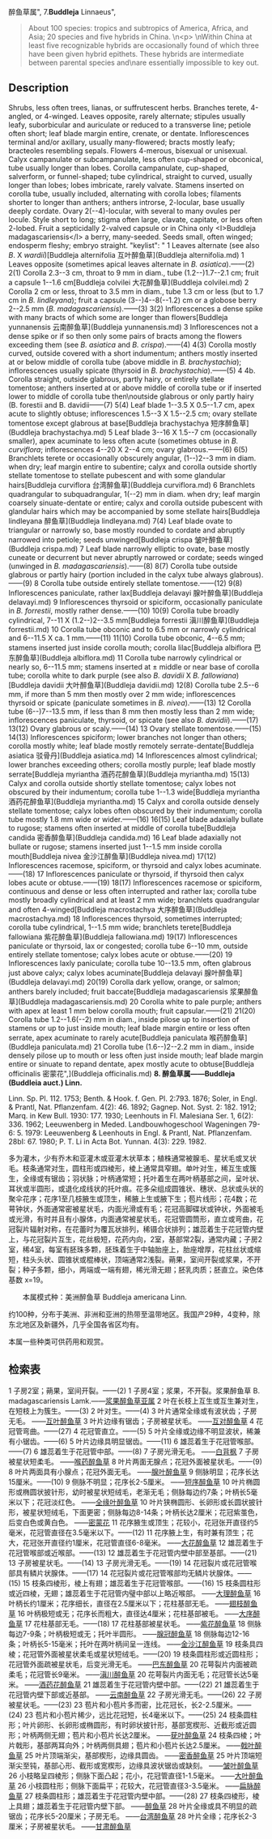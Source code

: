 醉鱼草属",
7.**Buddleja** Linnaeus",

> About 100 species: tropics and subtropics of America, Africa, and Asia; 20 species and five hybrids in China.&#x0D;\n&lt;p&gt;&#x0D;\nWithin China at least five recognizable hybrids are occasionally found of which three have been given hybrid epithets. These hybrids are intermediate between parental species and\nare essentially impossible to key out.

## Description
Shrubs, less often trees, lianas, or suffrutescent herbs. Branches terete, 4-angled, or 4-winged. Leaves opposite, rarely alternate; stipules usually leafy, suborbicular and auriculate or reduced to a transverse line; petiole often short; leaf blade margin entire, crenate, or dentate. Inflorescences terminal and/or axillary, usually many-flowered; bracts mostly leafy; bracteoles resembling sepals. Flowers 4-merous, bisexual or unisexual. Calyx campanulate or subcampanulate, less often cup-shaped or obconical, tube usually longer than lobes. Corolla campanulate, cup-shaped, salverform, or funnel-shaped; tube cylindrical, straight to curved, usually longer than lobes; lobes imbricate, rarely valvate. Stamens inserted on corolla tube, usually included, alternating with corolla lobes; filaments shorter to longer than anthers; anthers introrse, 2-locular, base usually deeply cordate. Ovary 2(--4)-locular, with several to many ovules per locule. Style short to long; stigma often large, clavate, capitate, or less often 2-lobed. Fruit a septicidally 2-valved capsule or in China only &lt;I&gt;Buddleja madagascariensis&lt;/I&gt; a berry, many-seeded. Seeds small, often winged; endosperm fleshy; embryo straight.
  "keylist": "
1 Leaves alternate (see also <I>B</I>. X <I>wardii</I>)[Buddleja alternifolia 互叶醉鱼草](Buddleja alternifolia.md)
1 Leaves opposite (sometimes apical leaves alternate in <I>B. asiatica</I>).——(2)
2(1) Corolla 2.3--3 cm, throat to 9 mm in diam., tube (1.2--)1.7--2.1 cm; fruit a capsule 1--1.6 cm[Buddleja colvilei 大花醉鱼草](Buddleja colvilei.md)
2 Corolla 2 cm or less, throat to 3.5 mm in diam., tube 1.3 cm or less (but to 1.7 cm in <I>B. lindleyana</I>); fruit a capsule (3--)4--8(--1.2) cm or a globose berry 2--2.5 mm (<I>B. madagascariensis</I>).——(3)
3(2) Inflorescences a dense spike with many bracts of which some are longer than flowers[Buddleja yunnanensis 云南醉鱼草](Buddleja yunnanensis.md)
3 Inflorescences not a dense spike or if so then only some pairs of bracts among the flowers exceeding them (see <I>B. asiatica</I> and <I>B. crispa</I>).——(4)
4(3) Corolla mostly curved, outside covered with a short indumentum; anthers mostly inserted at or below middle of corolla tube (above middle in <I>B. brachystachia</I>); inflorescences usually spicate (thyrsoid in <I>B. brachystachia</I>).——(5)
4 4b. Corolla straight, outside glabrous, partly hairy, or entirely stellate tomentose; anthers inserted at or above middle of corolla tube or if inserted lower to middle of corolla tube then\noutside glabrous or only partly hairy (B. forestii and B. davidii——(7)
5(4) Leaf blade 1--3.5 X 0.5--1.7 cm, apex acute to slightly obtuse; inflorescences 1.5--3 X 1.5--2.5 cm; ovary stellate tomentose except glabrous at base[Buddleja brachystachya 短序醉鱼草](Buddleja brachystachya.md)
5 Leaf blade 3--16 X 1.5--7 cm (occasionally smaller), apex acuminate to less often acute (sometimes obtuse in <I>B. curviflora</I>; inflorescences 4--20 X 2--4 cm; ovary glabrous.——(6)
6(5) Branchlets terete or occasionally obscurely angular, (1--)2--3 mm in diam. when dry; leaf margin entire to subentire; calyx and corolla outside shortly stellate tomentose to stellate pubescent and with some glandular hairs[Buddleja curviflora 台湾醉鱼草](Buddleja curviflora.md)
6 Branchlets quadrangular to subquadrangular, 1(--2) mm in diam. when dry; leaf margin coarsely sinuate-dentate or entire; calyx and corolla outside pubescent with glandular hairs which may be accompanied by some stellate hairs[Buddleja lindleyana 醉鱼草](Buddleja lindleyana.md)
7(4) Leaf blade ovate to triangular or narrowly so, base mostly rounded to cordate and abruptly narrowed into petiole; seeds unwinged[Buddleja crispa 皱叶醉鱼草](Buddleja crispa.md)
7 Leaf blade narrowly elliptic to ovate, base mostly cuneate or decurrent but never abruptly narrowed or cordate; seeds winged (unwinged in <I>B. madagascariensis</I>).——(8)
8(7) Corolla tube outside glabrous or partly hairy (portion included in the calyx tube always glabrous).——(9)
8 Corolla tube outside entirely stellate tomentose.——(12)
9(8) Inflorescences paniculate, rather lax[Buddleja delavayi 腺叶醉鱼草](Buddleja delavayi.md)
9 Inflorescences thyrsoid or spiciform, occasionally paniculate in <I>B. forrestii</I>, mostly rather dense.——(10)
10(9) Corolla tube broadly cylindrical, 7--11 X (1.2--)2--3.5 mm[Buddleja forrestii 滇川醉鱼草](Buddleja forrestii.md)
10 Corolla tube obconic and to 6.5 mm or narrowly cylindrical and 6--11.5 X ca. 1 mm.——(11)
11(10) Corolla tube obconic, 4--6.5 mm; stamens inserted just inside corolla mouth; corolla lilac[Buddleja albiflora 巴东醉鱼草](Buddleja albiflora.md)
11 Corolla tube narrowly cylindrical or nearly so, 6--11.5 mm; stamens inserted at &#177; middle or near base of corolla tube; corolla white to dark purple (see also <I>B. davidii</I> X <I>B. fallowiana</I>)[Buddleja davidii 大叶醉鱼草](Buddleja davidii.md)
12(8) Corolla tube 2.5--6 mm, if more than 5 mm then mostly over 2 mm wide; inflorescences thyrsoid or spicate (paniculate sometimes in <I>B. nivea</I>).——(13)
12 Corolla tube (6--)7--13.5 mm, if less than 8 mm then mostly less than 2 mm wide; inflorescences paniculate, thyrsoid, or spicate (see also <I>B. davidii</I>).——(17)
13(12) Ovary glabrous or scaly.——(14)
13 Ovary stellate tomentose.——(15)
14(13) Inflorescences spiciform; lower branches not longer than others; corolla mostly white; leaf blade mostly remotely serrate-dentate[Buddleja asiatica 驳骨丹](Buddleja asiatica.md)
14 Inflorescences almost cylindrical; lower branches exceeding others; corolla mostly purple; leaf blade mostly serrate[Buddleja myriantha 酒药花醉鱼草](Buddleja myriantha.md)
15(13) Calyx and corolla outside shortly stellate tomentose; calyx lobes not obscured by their indumentum; corolla tube 1--1.3 wide[Buddleja myriantha 酒药花醉鱼草](Buddleja myriantha.md)
15 Calyx and corolla outside densely stellate tomentose; calyx lobes often obscured by their indumentum; corolla tube mostly 1.8 mm wide or wider.——(16)
16(15) Leaf blade adaxially bullate to rugose; stamens often inserted at middle of corolla tube[Buddleja candida 密香醉鱼草](Buddleja candida.md)
16 Leaf blade adaxially not bullate or rugose; stamens inserted just 1--1.5 mm inside corolla mouth[Buddleja nivea 金沙江醉鱼草](Buddleja nivea.md)
17(12) Inflorescences racemose, spiciform, or thyrsoid and calyx lobes acuminate.——(18)
17 Inflorescences paniculate or thyrsoid, if thyrsoid then calyx lobes acute or obtuse.——(19)
18(17) Inflorescences racemose or spiciform, continuous and dense or less often interrupted and rather lax; corolla tube mostly broadly cylindrical and at least 2 mm wide; branchlets quadrangular and often 4-winged[Buddleja macrostachya 大序醉鱼草](Buddleja macrostachya.md)
18 Inflorescences thyrsoid, sometimes interrupted; corolla tube cylindrical, 1--1.5 mm wide; branchlets terete[Buddleja fallowiana 紫花醉鱼草](Buddleja fallowiana.md)
19(17) Inflorescences paniculate or thyrsoid, lax or congested; corolla tube 6--10 mm, outside entirely stellate tomentose; calyx lobes acute or obtuse.——(20)
19 Inflorescences laxly paniculate; corolla tube 10--13.5 mm, often glabrous just above calyx; calyx lobes acuminate[Buddleja delavayi 腺叶醉鱼草](Buddleja delavayi.md)
20(19) Corolla dark yellow, orange, or salmon; anthers barely included; fruit baccate[Buddleja madagascariensis 浆果醉鱼草](Buddleja madagascariensis.md)
20 Corolla white to pale purple; anthers with apex at least 1 mm below corolla mouth; fruit capsular.——(21)
21(20) Corolla tube 1.2--1.6(--2) mm in diam., inside pilose up to insertion of stamens or up to just inside mouth; leaf blade margin entire or less often serrate, apex acuminate to rarely acute[Buddleja paniculata 喉药醉鱼草](Buddleja paniculata.md)
21 Corolla tube (1.6--)2--2.2 mm in diam., inside densely pilose up to mouth or less often just inside mouth; leaf blade margin entire or sinuate to repand dentate, apex mostly acute to obtuse[Buddleja officinalis 密蒙花",](Buddleja officinalis.md)
**8. 醉鱼草属——Buddleja (Buddleia auct.) Linn.**

Linn. Sp. Pl. 112. 1753; Benth. & Hook. f. Gen. Pl. 2:793. 1876; Soler, in Engl. & Prantl, Nat. Pflanzenfam. 4(2): 46. 1892; Gagnep. Not. Syst. 2: 182. 1912; Marq. in Kew Bull. 1930: 177. 1930; Leenhouts in Fl. Malesiana Ser. 1, 6(2): 336. 1962; Leeuwenberg in Meded. Landbouwhogeschool Wageningen 79-6: 5. 1979: Leeuwenberg & Leenhouts in Engl. & Prantl, Nat. Pflanzenfam. 28bI: 67. 1980; P. T. Li in Acta Bot. Yunnan. 4(3): 229. 1982.

多为灌木，少有乔木和亚灌木或亚灌木状草本；植株通常被腺毛、星状毛或叉状毛。枝条通常对生，圆柱形或四棱形，棱上通常具窄翅。单叶对生，稀互生或簇生，全缘或有锯齿；羽状脉；叶柄通常短；托叶着生在两叶柄基部之间，呈叶状、耳状或半圆形，或退化成线状的托叶痕。花多朵组成圆锥状、穗状、总状或头状的聚伞花序；花序1至几枝腋生或顶生，稀腋上生或腋下生；苞片线形；花4数；花萼钟状，外面通常密被星状毛，内面光滑或有毛；花冠高脚碟状或钟状，外面被毛或光滑，有时并且有小腺体，内面通常被星状毛，花冠管圆筒形，直立或弯曲，花冠裂片辐射对称，在花蕾时为覆瓦状排列，稀镊合状排列；雄蕊着生于花冠管内壁上，与花冠裂片互生，花丝极短，花药内向，2室，基部常2裂，通常内藏；子房2室，稀4室，每室有胚珠多颗，胚珠着生于中轴胎座上，胎座增厚，花柱丝状或缩短，柱头头状、圆锥状或棍棒状，顶端通常2浅裂。蒴果，室间开裂或浆果，不开裂；种子多颗，细小，两端或一端有翅，稀光滑无翅；胚乳肉质；胚直立。染色体基数 x=19。
<p style='text-indent:28px'>本属模式种：美洲醉鱼草 Buddleja americana Linn.

约100种，分布于美洲、非洲和亚洲的热带至温带地区。我国产29种，4变种，除东北地区及新疆外，几乎全国各省区均有。

本属一些种类可供药用和观赏。

## 检索表

1 子房2室；蒴果，室间开裂。——(2)
1 子房4室；浆果，不开裂。浆果醉鱼草 B. madagascariensis Lamk.——[浆果醉鱼草亚属](Subgen.%20Nicodemia.md)
2 叶在长枝上互生或互生兼对生，在短枝上为簇生。——(3)
2 叶对生。——(4)
3 叶片通常全缘或有波状齿；子房无毛。 ——[互叶醉鱼草](Buddleja%20alternifolia.md)
3 叶片边缘有锯齿；子房被星状毛。 ——[互对醉鱼草](Buddleja%20wardii.md)
4 花冠管弯曲。——(27)
4 花冠管直立。——(5)
5 叶片全缘或边缘不明显波状，稀兼有小锯齿。——(6)
5 叶片边缘具明显锯齿。——(11)
6 雄蕊着生于花冠管喉部。——(7)
6 雄蕊着生于花冠管中部。——(8)
7 子房光滑无毛。 ——[白背枫](Buddleja%20asiatica.md)
7 子房被星状短柔毛。 ——[喉药醉鱼草](Buddleja%20paniculata.md)
8 叶片两面无腺点；花冠外面被星状毛。——(9)
8 叶片两面具有小腺点；花冠外面无毛。 ——[腺叶醉鱼草](Buddleja%20delavayi.md)
9 侧脉明显；花序长达15厘米。——(10)
9 侧脉不明显；花序长2-5厘米。 ——[短序醉鱼草](Buddleja%20brachystachya.md)
10 叶片椭圆形或椭圆状披针形，幼时被星状短绒毛，老渐无毛；侧脉每边约7条；叶柄长5毫米以下；花冠淡红色。 ——[全缘叶醉鱼草](Buddleja%20heliophila.md)
10 叶片狭椭圆形、长卵形或长圆状披针形，被星状短绒毛，下面更密；侧脉每边8-14条；叶柄长达2厘米；花冠紫茧色，后变白色或黄白色。 ——[密蒙花](Buddleja%20officinalis.md)
11 花序腋生或顶生；花较小，花冠张开直径约5毫米，花冠管直径在3.5毫米以下。——(12)
11 花序腋上生，有时兼有顶生；花大，花冠张开直径约1厘米，花冠管直径6-8毫米。 ——[大花醉鱼草](Buddleja%20colvilei.md)
12 雄蕊着生于花冠管喉部或近喉部。——(13)
12 雄蕊着生于花冠管内壁中部至基部。——(21)
13 子房被星状毛。——(14)
13 子房光滑无毛。——(19)
14 花冠裂片或花冠管喉部具有鳞片状腺体。——(17)
14 花冠裂片或花冠管喉部均无鳞片状腺体。——(15)
15 枝条四棱形，棱上有翅；雄蕊着生于花冠管喉部。——(16)
15 枝条圆柱形或近四棱，无翅；雄蕊着生于花冠管内璧中部以上略近喉部。 ——[大理醉鱼草](Buddleja%20taliensis.md)
16 叶柄长约1厘米；花序细长，直径在2.5厘米以下；花柱基部无毛。 ——[翅枝醉鱼草](Buddleja%20alata.md)
16 叶柄极短或无；花序长而粗大，直径达4厘米；花柱基部被毛。 ——[大序醉鱼草](Buddleja%20macrostachya.md)
17 花柱基部无毛。——(18)
17 花柱基部被星状毛。 ——[紫花醉鱼草](Buddleja%20fallowiana.md)
18 侧脉每边7-9条；叶柄极短或无；托叶半圆形。 ——[腺冠醉鱼草](Buddleja%20adenantha.md)
18 侧脉每边12-16条；叶柄长5-15毫米；托叶在两叶柄间呈一连线。 ——[金沙江醉鱼草](Buddleja%20nivea.md)
19 枝条具四棱；花冠管外面被星状柔毛或星状短绒毛。——(20)
19 枝条圆柱形或近圆柱形；花冠管外面疏被星状毛，后变光滑无毛。 ——[巴东醉鱼草](Buddleja%20albiflora.md)
20 花萼裂片内面被疏柔毛；花冠管长9毫米。 ——[滇川醉鱼草](Buddleja%20forrestii.md)
20 花萼裂片内面无毛；花冠管长达5毫米。 ——[酒药花醉鱼草](Buddleja%20myriantha.md)
21 雄蕊着生于花冠管内壁中部。——(22)
21 雄蕊着生于花冠管内壁下部或近基部。 ——[云南醉鱼草](Buddleja%20yunnanensis.md)
22 子房光滑无毛。——(26)
22 子房被星状毛。——(23)
23 苞片和小苞片多而密，比花冠长，长2-2.5厘米。——(24)
23 苞片和小苞片稀少，远比花冠短，长4毫米以下。——(25)
24 枝条圆柱形；叶片卵形、长卵形或椭圆形，有时卵状披针形，基部宽楔形、近截形或近圆形；叶柄两侧无翅；苞片和小苞片长达2厘米。 ——[莸叶醉鱼草](Buddleja%20caryopteridifolia.md)
24 枝条四棱；叶片戟形，基部两耳向外；叶柄两侧具翅；苞片和小苞片长达2.5厘米。 ——[戟叶醉鱼草](Buddleja%20hastata.md)
25 叶片顶端渐尖，基部楔形，边缘具圆齿。 ——[密香醉鱼草](Buddleja%20candida.md)
25 叶片顶端短渐尖至钝，基部心形、截形或宽楔形，边缘具波状锯齿或缺刻。 ——[皱叶醉鱼草](Buddleja%20crispa.md)
26 小枝略呈四棱形；侧脉下面凸起；花小，花冠管直径1-1.5毫米。 ——[大叶醉鱼草](Buddleja%20davidii.md)
26 小枝圆柱形；侧脉下面扁平；花较大，花冠管直径3-3.5毫米。 ——[扁脉醉鱼草](Buddleja%20limitanea.md)
27 枝条圆柱形；雄蕊着生于花冠管内壁中部。——(28)
27 枝条四棱形，棱上具翅；雄蕊着生于花冠管内壁下部。 ——[醉鱼草](Buddleja%20lindleyana.md)
28 叶片全缘或具不明显的疏锯齿；花序长5-20厘米；子房无毛。 ——[台湾醉鱼草](Buddleja%20curviflora.md)
28 叶片全缘；花序长2-3厘米；子房被星状毛。 ——[甘肃醉鱼草](Buddleja%20purdomii.md)
